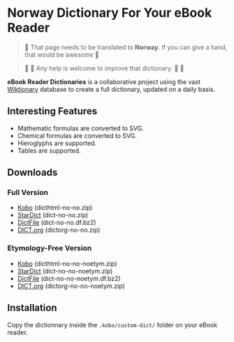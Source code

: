# Norway Dictionary For Your eBook Reader

> 🥇 That page needs to be translated to **Norway**. If you can give a hand, that would be awesome 🥰

> :construction:
> :construction:
> Any help is welcome to improve that dictionary.
> :construction:
> :construction:

**eBook Reader Dictionaries** is a collaborative project using the vast [Wiktionary](https://no.wiktionary.org/) database to create a full dictionary, updated on a daily basis.

## Interesting Features

- Mathematic formulas are converted to SVG.
- Chemical formulas are converted to SVG.
- Hieroglyphs are supported.
- Tables are supported.

## Downloads

### Full Version

- [Kobo](https://github.com/BoboTiG/ebook-reader-dict/releases/download/no/dicthtml-no-no.zip) (dicthtml-no-no.zip)
- [StarDict](https://github.com/BoboTiG/ebook-reader-dict/releases/download/no/dict-no-no.zip) (dict-no-no.zip)
- [DictFile](https://github.com/BoboTiG/ebook-reader-dict/releases/download/no/dict-no-no.df.bz2) (dict-no-no.df.bz2)
- [DICT.org](https://github.com/BoboTiG/ebook-reader-dict/releases/download/no/dictorg-no-no.zip) (dictorg-no-no.zip)

### Etymology-Free Version

- [Kobo](https://github.com/BoboTiG/ebook-reader-dict/releases/download/no/dicthtml-no-no-noetym.zip) (dicthtml-no-no-noetym.zip)
- [StarDict](https://github.com/BoboTiG/ebook-reader-dict/releases/download/no/dict-no-no-noetym.zip) (dict-no-no-noetym.zip)
- [DictFile](https://github.com/BoboTiG/ebook-reader-dict/releases/download/no/dict-no-no-noetym.df.bz2) (dict-no-no-noetym.df.bz2)
- [DICT.org](https://github.com/BoboTiG/ebook-reader-dict/releases/download/no/dictorg-no-no-noetym.zip) (dictorg-no-no-noetym.zip)

## Installation

Copy the dictionnary inside the `.kobo/custom-dict/` folder on your eBook reader.
